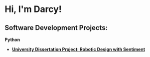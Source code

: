 <h1>Hi, I'm Darcy! </h1>

<h2>Software Development Projects:</h2>

<b>Python<b>
- [University Dissertation Project: Robotic Design with Sentiment](https://github.com/darcy-crabtree/university-disseration-project)


<!--
## Hi there 👋
**darcy-crabtree/darcy-crabtree** is a ✨ _special_ ✨ repository because its `README.md` (this file) appears on your GitHub profile.

Here are some ideas to get you started:

- 🔭 I’m currently working on ...
- 🌱 I’m currently learning ...
- 👯 I’m looking to collaborate on ...
- 🤔 I’m looking for help with ...
- 💬 Ask me about ...
- 📫 How to reach me: ...
- 😄 Pronouns: ...
- ⚡ Fun fact: ...
-->
